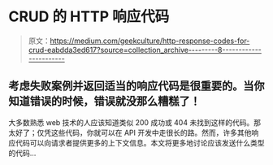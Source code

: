 # CRUD 的 HTTP 响应代码

> 原文：<https://medium.com/geekculture/http-response-codes-for-crud-eabdda3ed617?source=collection_archive---------8----------------------->

## 考虑失败案例并返回适当的响应代码是很重要的。当你知道错误的时候，错误就没那么糟糕了！

大多数熟悉 web 技术的人应该知道类似 200 成功或 404 未找到这样的代码。那太好了；仅凭这些代码，你就可以在 API 开发中走很长的路。然而，许多其他响应代码可以向请求者提供更多的上下文信息。本文将更多地讨论应该发送什么类型的代码…